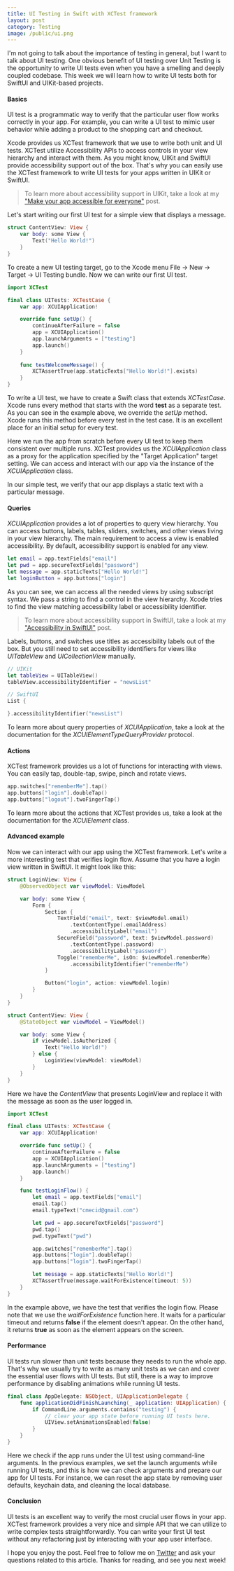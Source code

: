 ```yaml
---
title: UI Testing in Swift with XCTest framework
layout: post
category: Testing
image: /public/ui.png
---
```


I'm not going to talk about the importance of testing in general, but I want to talk about UI testing. One obvious benefit of UI testing over Unit Testing is the opportunity to write UI tests even when you have a smelling and deeply coupled codebase. This week we will learn how to write UI tests both for SwiftUI and UIKit-based projects.

#### Basics
UI test is a programmatic way to verify that the particular user flow works correctly in your app. For example, you can write a UI test to mimic user behavior while adding a product to the shopping cart and checkout. 

Xcode provides us XCTest framework that we use to write both unit and UI tests. XCTest utilize Accessibility APIs to access controls in your view hierarchy and interact with them. As you might know, UIKit and SwiftUI provide accessibility support out of the box. That's why you can easily use the XCTest framework to write UI tests for your apps written in UIKit or SwiftUI.

> To learn more about accessibility support in UIKit, take a look at my ["Make your app accessible for everyone"](/2018/07/09/make-your-app-accessible-for-everyone/) post.

Let's start writing our first UI test for a simple view that displays a message.

```swift
struct ContentView: View {
    var body: some View {
        Text("Hello World!")
    }
}
```

To create a new UI testing target, go to the Xcode menu File -> New -> Target -> UI Testing bundle. Now we can write our first UI test.

```swift
import XCTest

final class UITests: XCTestCase {
    var app: XCUIApplication!

    override func setUp() {
        continueAfterFailure = false
        app = XCUIApplication()
        app.launchArguments = ["testing"]
        app.launch()
    }
    
    func testWelcomeMessage() {
        XCTAssertTrue(app.staticTexts["Hello World!"].exists)
    }
}
```

To write a UI test, we have to create a Swift class that extends *XCTestCase*. Xcode runs every method that starts with the word **test** as a separate test. As you can see in the example above, we override the *setUp* method. Xcode runs this method before every test in the test case. It is an excellent place for an initial setup for every test.

Here we run the app from scratch before every UI test to keep them consistent over multiple runs. XCTest provides us the *XCUIApplication* class as a proxy for the application specified by the "Target Application" target setting. We can access and interact with our app via the instance of the *XCUIApplication* class.

In our simple test, we verify that our app displays a static text with a particular message.

#### Queries
*XCUIApplication* provides a lot of properties to query view hierarchy. You can access buttons, labels, tables, sliders, switches, and other views living in your view hierarchy. The main requirement to access a view is enabled accessibility. By default, accessibility support is enabled for any view.

```swift
let email = app.textFields["email"]
let pwd = app.secureTextFields["password"]
let message = app.staticTexts["Hello World!"]
let loginButton = app.buttons["login"]
```

As you can see, we can access all the needed views by using subscript syntax. We pass a string to find a control in the view hierarchy. Xcode tries to find the view matching accessibility label or accessibility identifier.

> To learn more about accessibility support in SwiftUI, take a look at my ["Accessibility in SwiftUI"](/2019/09/10/accessibility-in-swiftui/) post.

Labels, buttons, and switches use titles as accessibility labels out of the box. But you still need to set accessibility identifiers for views like *UITableView* and *UICollectionView* manually.

```swift
// UIKit
let tableView = UITableView()
tableView.accessibilityIdentifier = "newsList"

// SwiftUI
List {

}.accessibilityIdentifier("newsList")
```
To learn more about query properties of *XCUIApplication*, take a look at the documentation for the *XCUIElementTypeQueryProvider* protocol.

#### Actions
XCTest framework provides us a lot of functions for interacting with views. You can easily tap, double-tap, swipe, pinch and rotate views.

```swift
app.switches["rememberMe"].tap()
app.buttons["login"].doubleTap()
app.buttons["logout"].twoFingerTap()
```

To learn more about the actions that XCTest provides us, take a look at the documentation for the *XCUIElement* class.

#### Advanced example
Now we can interact with our app using the XCTest framework. Let's write a more interesting test that verifies login flow. Assume that you have a login view written in SwiftUI. It might look like this:

```swift
struct LoginView: View {
    @ObservedObject var viewModel: ViewModel

    var body: some View {
        Form {
            Section {
                TextField("email", text: $viewModel.email)
                    .textContentType(.emailAddress)
                    .accessibilityLabel("email")
                SecureField("password", text: $viewModel.password)
                    .textContentType(.password)
                    .accessibilityLabel("password")
                Toggle("rememberMe", isOn: $viewModel.rememberMe)
                    .accessibilityIdentifier("rememberMe")
            }

            Button("login", action: viewModel.login)
        }
    }
}

struct ContentView: View {
    @StateObject var viewModel = ViewModel()

    var body: some View {
        if viewModel.isAuthorized {
            Text("Hello World!")
        } else {
            LoginView(viewModel: viewModel)
        }
    }
}
```

Here we have the *ContentView* that presents LoginView and replace it with the message as soon as the user logged in.

```swift
import XCTest

final class UITests: XCTestCase {
    var app: XCUIApplication!

    override func setUp() {
        continueAfterFailure = false
        app = XCUIApplication()
        app.launchArguments = ["testing"]
        app.launch()
    }

    func testLoginFlow() {
        let email = app.textFields["email"]
        email.tap()
        email.typeText("cmecid@gmail.com")

        let pwd = app.secureTextFields["password"]
        pwd.tap()
        pwd.typeText("pwd")

        app.switches["rememberMe"].tap()
        app.buttons["login"].doubleTap()
        app.buttons["login"].twoFingerTap()

        let message = app.staticTexts["Hello World!"]
        XCTAssertTrue(message.waitForExistence(timeout: 5))
    }
}
```

In the example above, we have the test that verifies the login flow. Please note that we use the *waitForExistence* function here. It waits for a particular timeout and returns **false** if the element doesn't appear. On the other hand, it returns **true** as soon as the element appears on the screen.

#### Performance
UI tests run slower than unit tests because they needs to run the whole app. That's why we usually try to write as many unit tests as we can and cover the essential user flows with UI tests. But still, there is a way to improve performance by disabling animations while running UI tests.

```swift
final class AppDelegate: NSObject, UIApplicationDelegate {
    func applicationDidFinishLaunching(_ application: UIApplication) {
        if CommandLine.arguments.contains("testing") {
            // clear your app state before running UI tests here.
            UIView.setAnimationsEnabled(false)
        }
    }
}
```

Here we check if the app runs under the UI test using command-line arguments. In the previous examples, we set the launch arguments while running UI tests, and this is how we can check arguments and prepare our app for UI tests. For instance, we can reset the app state by removing user defaults, keychain data, and cleaning the local database.

#### Conclusion
UI tests is an excellent way to verify the most crucial user flows in your app. XCTest framework provides a very nice and simple API that we can utilize to write complex tests straightforwardly. You can write your first UI test without any refactoring just by interacting with your app user interface.

I hope you enjoy the post. Feel free to follow me on [Twitter](https://twitter.com/mecid) and ask your questions related to this article. Thanks for reading, and see you next week!